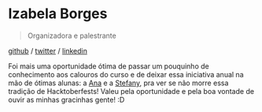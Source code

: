 # Izabela Borges

> Organizadora e palestrante

[github](https://github.com/izabelacborges) / [twitter](https://twitter.com/belacb_) / [linkedin](https://linkedin.com/in/izabelacborges)

Foi mais uma oportunidade ótima de passar um pouquinho de conhecimento aos calouros do curso e de deixar essa iniciativa anual na mão de ótimas alunas: a [Ana](https://github.com/AnaFlaviaDiasR) e a [Stefany](https://github.com/gasparStefany), pra ver se não morre essa tradição de Hacktoberfests! Valeu pela oportunidade e pela boa vontade de ouvir as minhas gracinhas gente! :D
